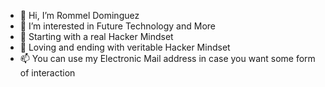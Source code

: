 - 👋 Hi, I’m Rommel Dominguez
- 👀 I’m interested in Future Technology and More
- 🌱 Starting with a real Hacker Mindset
- 💞️ Loving and ending with veritable Hacker Mindset
- 📫 You can use my Electronic Mail address in case you want some form of interaction

<!---
monkeydominicorobin/monkeydominicorobin is a ✨ special ✨ repository because its `README.md` (this file) appears on your GitHub profile.
You can click the Preview link to take a look at your changes.
--->

